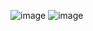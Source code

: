 ![image](https://github.com/user-attachments/assets/cbb7266e-4f3b-488d-b41a-fc45df0cbeb5)
![image](https://github.com/user-attachments/assets/28de038d-3ac1-43dc-a4fb-0d0f03fd36a8)
